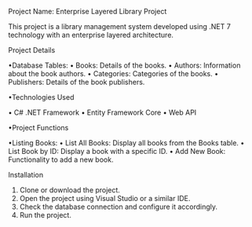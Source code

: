 
Project Name: Enterprise Layered Library Project

This project is a library management system developed using .NET 7 technology with an enterprise layered architecture.

Project Details

•Database Tables:
  • Books: Details of the books.
  • Authors: Information about the book authors.
  • Categories: Categories of the books.
  • Publishers: Details of the book publishers.

•Technologies Used

• C# .NET Framework
• Entity Framework Core
• Web API

•Project Functions

•Listing Books:
  • List All Books: Display all books from the Books table.
  • List Book by ID: Display a book with a specific ID.
  • Add New Book: Functionality to add a new book.

Installation

1. Clone or download the project.
2. Open the project using Visual Studio or a similar IDE.
3. Check the database connection and configure it accordingly.
4. Run the project.

